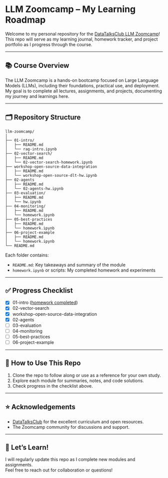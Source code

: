 # LLM Zoomcamp – My Learning Roadmap

Welcome to my personal repository for the [DataTalksClub LLM Zoomcamp](https://github.com/DataTalksClub/llm-zoomcamp/)! This repo will serve as my learning journal, homework tracker, and project portfolio as I progress through the course.

---

## 📚 Course Overview

The LLM Zoomcamp is a hands-on bootcamp focused on Large Language Models (LLMs), including their foundations, practical use, and deployment. My goal is to complete all lectures, assignments, and projects, documenting my journey and learnings here.

---

## 🗂️ Repository Structure

```
llm-zoomcamp/
│
├── 01-intro/
│   ├── README.md
│   └── rag-intro.ipynb
├── 02-vector-search/
│   ├── README.md
│   └── 02-vector-search-homework.ipynb
├── workshop-open-source-data-integration
│   ├── README.md
│   └── workshop-open-source-dlt-hw.ipynb
├── 02-agents
│   ├── README.md
│   └── 02-agents-hw.ipynb
├── 03-evaluation/
│   ├── README.md
│   └── hw.ipynb
├── 04-monitoring/
│   ├── README.md
│   └── homework.ipynb
├── 05-best-practices
│   ├── README.md
│   └── homework.ipynb
├── 06-project-example
│   ├── README.md
│   └── homework.ipynb
└── README.md
```

Each folder contains:
- `README.md`: Key takeaways and summary of the module
- `homework.ipynb` or scripts: My completed homework and experiments

---

## ✅ Progress Checklist

- [x] 01-intro ([homework completed](01-intro/rag-intro.ipynb))
- [x] 02-vector-search
- [x] workshop-open-source-data-integration
- [x] 02-agents
- [ ] 03-evaluation
- [ ] 04-monitoring
- [ ] 05-best-practices
- [ ] 06-project-example

---

## 📝 How to Use This Repo

1. Clone the repo to follow along or use as a reference for your own study.
2. Explore each module for summaries, notes, and code solutions.
3. Check progress in the checklist above.

---

## ⭐️ Acknowledgements

- [DataTalksClub](https://github.com/DataTalksClub/llm-zoomcamp) for the excellent curriculum and open resources.
- The Zoomcamp community for discussions and support.

---

## 🚀 Let’s Learn!

I will regularly update this repo as I complete new modules and assignments.  
Feel free to reach out for collaboration or questions!
